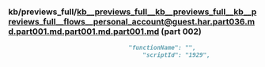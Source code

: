 ### kb/previews_full/kb__previews_full__kb__previews_full__kb__previews_full__flows__personal_account@guest.har.part036.md.part001.md.part001.md.part001.md (part 002)

```md
                                  "functionName": "",
                                      "scriptId": "1929",
                                
```

```
